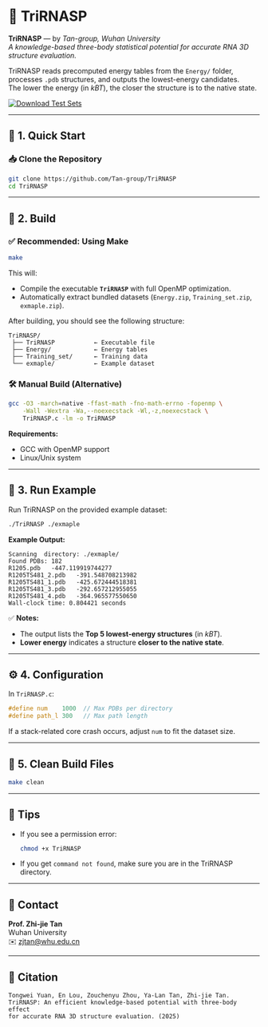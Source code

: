 # 🧬 TriRNASP

**TriRNASP** — by *Tan-group, Wuhan University*  
*A knowledge-based three-body statistical potential for accurate RNA 3D structure evaluation.*

TriRNASP reads precomputed energy tables from the `Energy/` folder, processes `.pdb` structures, and outputs the lowest-energy candidates.  
The lower the energy (in *kBT*), the closer the structure is to the native state.

[![Download Test Sets](https://img.shields.io/badge/Download-Test%20Sets-blue)](https://github.com/Tan-group/TriRNASP/releases)

---

## 🧩 1. Quick Start

### 📥 Clone the Repository
```bash
git clone https://github.com/Tan-group/TriRNASP
cd TriRNASP
```

---

## 🔧 2. Build

### ✅ Recommended: Using Make
```bash
make
```
This will:
- Compile the executable **`TriRNASP`** with full OpenMP optimization.
- Automatically extract bundled datasets (`Energy.zip`, `Training_set.zip`, `exmaple.zip`).

After building, you should see the following structure:
```
TriRNASP/
 ├── TriRNASP           ← Executable file
 ├── Energy/            ← Energy tables
 ├── Training_set/      ← Training data
 └── exmaple/           ← Example dataset
```

### 🛠️ Manual Build (Alternative)
```bash
gcc -O3 -march=native -ffast-math -fno-math-errno -fopenmp \
    -Wall -Wextra -Wa,--noexecstack -Wl,-z,noexecstack \
    TriRNASP.c -lm -o TriRNASP
```
**Requirements:**  
- GCC with OpenMP support  
- Linux/Unix system

---

## 🚀 3. Run Example

Run TriRNASP on the provided example dataset:
```bash
./TriRNASP ./exmaple
```

**Example Output:**
```
Scanning  directory: ./exmaple/
Found PDBs: 182
R1205.pdb   -447.119919744277
R1205TS481_2.pdb   -391.548708213982
R1205TS481_1.pdb   -425.672444518381
R1205TS481_3.pdb   -292.657212955055
R1205TS481_4.pdb   -364.965577550650
Wall-clock time: 0.804421 seconds
```

✅ **Notes:**
- The output lists the **Top 5 lowest-energy structures** (in *kBT*).
- **Lower energy** indicates a structure **closer to the native state**.

---

## ⚙️ 4. Configuration

In `TriRNASP.c`:
```c
#define num    1000  // Max PDBs per directory
#define path_l 300   // Max path length
```
If a stack-related core crash occurs, adjust `num` to fit the dataset size.

---

## 🧼 5. Clean Build Files
```bash
make clean
```

---

## 🧠 Tips
- If you see a permission error:
  ```bash
  chmod +x TriRNASP
  ```
- If you get `command not found`, make sure you are in the TriRNASP directory.

---

## 📧 Contact
**Prof. Zhi-jie Tan**  
Wuhan University  
✉️ zjtan@whu.edu.cn

---

## 🔖 Citation
```
Tongwei Yuan, En Lou, Zouchenyu Zhou, Ya-Lan Tan, Zhi-jie Tan.
TriRNASP: An efficient knowledge-based potential with three-body effect
for accurate RNA 3D structure evaluation. (2025)
```
